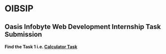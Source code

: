 # OIBSIP
<h2>Oasis Infobyte Web Development Internship Task Submission </h2>
<h4>Find the Task 1 i.e. <a href="https://github.com/Bhuwan-Wankhede/Calculator">  Calculator Task</a></h4>
